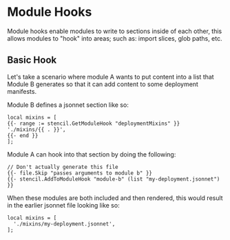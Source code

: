 # Module Hooks

Module hooks enable modules to write to sections inside of each other, this allows modules to "hook" into areas;
such as: import slices, glob paths, etc.

## Basic Hook

Let's take a scenario where module A wants to put content into a list that Module B generates so that it can add content to some deployment manifests.

Module B defines a jsonnet section like so:

```tpl
local mixins = [
{{- range := stencil.GetModuleHook "deploymentMixins" }}
'./mixins/{{ . }}',
{{- end }}
];
```

Module A can hook into that section by doing the following:

```tpl
// Don't actually generate this file
{{- file.Skip "passes arguments to module b" }}
{{- stencil.AddToModuleHook "module-b" (list "my-deployment.jsonnet") }}
```

When these modules are both included and then rendered, this would result in the earlier jsonnet file
looking like so:

```jsonnet
local mixins = [
  './mixins/my-deployment.jsonnet',
];
```
